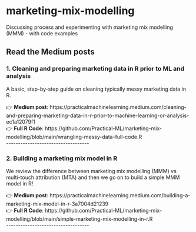 # marketing-mix-modelling
Discussing process and experimenting with marketing mix modelling (MMM) - with code examples

<h2>Read the Medium posts</h2>

<h3>1. Cleaning and preparing marketing data in R prior to ML and analysis</h3>
<p>A basic, step-by-step guide on cleaning typically messy marketing data in R.</p>
👉 <strong>Medium post</strong>: https://practicalmachinelearning.medium.com/cleaning-and-preparing-marketing-data-in-r-prior-to-machine-learning-or-analysis-ec1a12079f1
<br>
👉 <strong>Full R Code</strong>: https://github.com/Practical-ML/marketing-mix-modelling/blob/main/wrangling-messy-data-full-code.R
<br>-----------------------------------
<br>
<h3>2. Building a marketing mix model in R</h3>
<p>We review the difference between marketing mix modelling (MMM) vs multi-touch attribution (MTA) and then we go on to build a simple MMM model in R!</p>
👉 <strong>Medium post</strong>: https://practicalmachinelearning.medium.com/building-a-marketing-mix-model-in-r-3a7004d21239
<br>
👉 <strong>Full R Code</strong>: https://github.com/Practical-ML/marketing-mix-modelling/blob/main/simple-marketing-mix-modelling-in-r.R
<br>-----------------------------------
